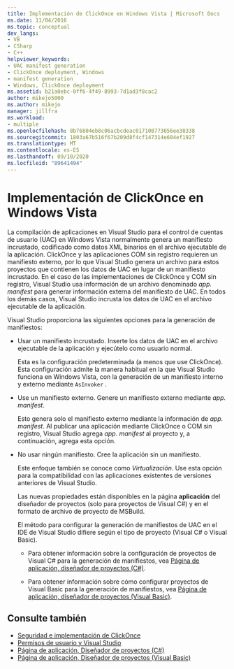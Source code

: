 ```yaml
---
title: Implementación de ClickOnce en Windows Vista | Microsoft Docs
ms.date: 11/04/2016
ms.topic: conceptual
dev_langs:
- VB
- CSharp
- C++
helpviewer_keywords:
- UAC manifest generation
- ClickOnce deployment, Windows
- manifest generation
- Windows, ClickOnce deployment
ms.assetid: b21a0ebc-0ff6-4f49-8993-7d1ad3f8cac2
author: mikejo5000
ms.author: mikejo
manager: jillfra
ms.workload:
- multiple
ms.openlocfilehash: 8b76804eb8c06acbcdeac017108773056ee38338
ms.sourcegitcommit: 1803a67b516f67b209d8f4cf147314e604ef1927
ms.translationtype: MT
ms.contentlocale: es-ES
ms.lasthandoff: 09/10/2020
ms.locfileid: "89641494"
---
```

# <a name="clickonce-deployment-on-windows-vista"></a>Implementación de ClickOnce en Windows Vista

La compilación de aplicaciones en Visual Studio para el control de cuentas de usuario (UAC) en Windows Vista normalmente genera un manifiesto incrustado, codificado como datos XML binarios en el archivo ejecutable de la aplicación.  ClickOnce y las aplicaciones COM sin registro requieren un manifiesto externo, por lo que Visual Studio genera un archivo para estos proyectos que contienen los datos de UAC en lugar de un manifiesto incrustado. En el caso de las implementaciones de ClickOnce y COM sin registro, Visual Studio usa información de un archivo denominado *app. manifest* para generar información externa del manifiesto de UAC. En todos los demás casos, Visual Studio incrusta los datos de UAC en el archivo ejecutable de la aplicación.

Visual Studio proporciona las siguientes opciones para la generación de manifiestos:

- Usar un manifiesto incrustado. Inserte los datos de UAC en el archivo ejecutable de la aplicación y ejecútelo como usuario normal.

   Esta es la configuración predeterminada (a menos que use ClickOnce). Esta configuración admite la manera habitual en la que Visual Studio funciona en Windows Vista, con la generación de un manifiesto interno y externo mediante `AsInvoker` .

- Use un manifiesto externo. Genere un manifiesto externo mediante *app. manifest*.

   Esto genera solo el manifiesto externo mediante la información de *app. manifest*. Al publicar una aplicación mediante ClickOnce o COM sin registro, Visual Studio agrega *app. manifest* al proyecto y, a continuación, agrega esta opción.

- No usar ningún manifiesto. Cree la aplicación sin un manifiesto.

   Este enfoque también se conoce como *Virtualización*. Use esta opción para la compatibilidad con las aplicaciones existentes de versiones anteriores de Visual Studio.

  Las nuevas propiedades están disponibles en la página **aplicación** del diseñador de proyectos (solo para proyectos de Visual C#) y en el formato de archivo de proyecto de MSBuild.

  El método para configurar la generación de manifiestos de UAC en el IDE de Visual Studio difiere según el tipo de proyecto (Visual C# o Visual Basic).

  * Para obtener información sobre la configuración de proyectos de Visual C# para la generación de manifiestos, vea [Página de aplicación, diseñador de proyectos (C#)](../ide/reference/application-page-project-designer-csharp.md).

  * Para obtener información sobre cómo configurar proyectos de Visual Basic para la generación de manifiestos, vea [Página de aplicación, diseñador de proyectos (Visual Basic)](../ide/reference/application-page-project-designer-visual-basic.md).

## <a name="see-also"></a>Consulte también
- [Seguridad e implementación de ClickOnce](../deployment/clickonce-security-and-deployment.md)
- [Permisos de usuario y Visual Studio](/previous-versions/ms165100(v=vs.100))
- [Página de aplicación, Diseñador de proyectos (C#)](../ide/reference/application-page-project-designer-csharp.md)
- [Página de aplicación, Diseñador de proyectos (Visual Basic)](../ide/reference/application-page-project-designer-visual-basic.md)
